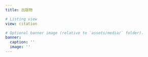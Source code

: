```yaml
---
title: 出版物

# Listing view
view: citation

# Optional banner image (relative to `assets/media/` folder).
banner:
  caption: ''
  image: ''
---
```

